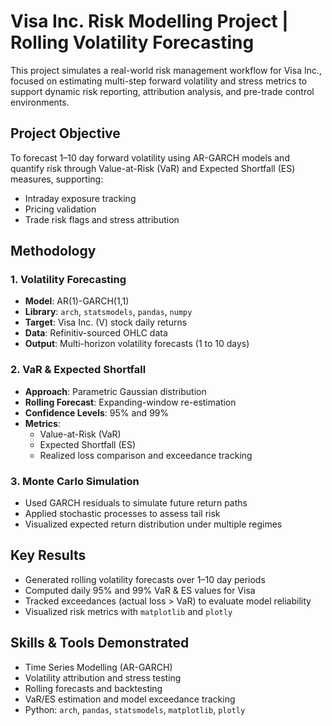 # Visa Inc. Risk Modelling Project | Rolling Volatility Forecasting

This project simulates a real-world risk management workflow for Visa Inc., focused on estimating multi-step forward volatility and stress metrics to support dynamic risk reporting, attribution analysis, and pre-trade control environments.

## Project Objective

To forecast 1–10 day forward volatility using AR-GARCH models and quantify risk through Value-at-Risk (VaR) and Expected Shortfall (ES) measures, supporting:

- Intraday exposure tracking
- Pricing validation
- Trade risk flags and stress attribution

## Methodology

### 1. Volatility Forecasting
- **Model**: AR(1)-GARCH(1,1)
- **Library**: `arch`, `statsmodels`, `pandas`, `numpy`
- **Target**: Visa Inc. (V) stock daily returns
- **Data**: Refinitiv-sourced OHLC data
- **Output**: Multi-horizon volatility forecasts (1 to 10 days)

### 2. VaR & Expected Shortfall
- **Approach**: Parametric Gaussian distribution
- **Rolling Forecast**: Expanding-window re-estimation
- **Confidence Levels**: 95% and 99%
- **Metrics**:
  - Value-at-Risk (VaR)
  - Expected Shortfall (ES)
  - Realized loss comparison and exceedance tracking

### 3. Monte Carlo Simulation
- Used GARCH residuals to simulate future return paths
- Applied stochastic processes to assess tail risk
- Visualized expected return distribution under multiple regimes

## Key Results

- Generated rolling volatility forecasts over 1–10 day periods
- Computed daily 95% and 99% VaR & ES values for Visa
- Tracked exceedances (actual loss > VaR) to evaluate model reliability
- Visualized risk metrics with `matplotlib` and `plotly`

## Skills & Tools Demonstrated

- Time Series Modelling (AR-GARCH)
- Volatility attribution and stress testing
- Rolling forecasts and backtesting
- VaR/ES estimation and model exceedance tracking
- Python: `arch`, `pandas`, `statsmodels`, `matplotlib`, `plotly`

